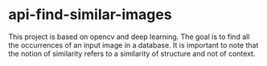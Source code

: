 # api-find-similar-images
This project is based on opencv and deep learning. The goal is to find all the occurrences of an input image in a database. It is important to note that the notion of similarity refers to a similarity of structure and not of context.
